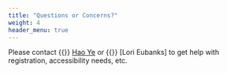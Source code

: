 ```yaml
---
title: "Questions or Concerns?"
weight: 4
header_menu: true
---
```


Please contact {{<icon class="fa fa-envelope">}}&nbsp;[Hao Ye](mailto:haoye@ufl.edu) or {{<icon class="fa fa-envelope">}}&nbsp;[Lori Eubanks] to get help with registration, accessibility needs, etc.
